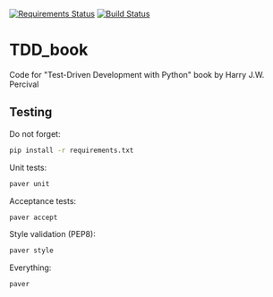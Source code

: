 [![Requirements Status](https://requires.io/github/lancelote/TDD_book/requirements.svg?branch=master)](https://requires.io/github/lancelote/TDD_book/requirements/?branch=master)
[![Build Status](https://travis-ci.org/lancelote/TDD_book.svg)](https://travis-ci.org/lancelote/TDD_book)

# TDD_book

Code for "Test-Driven Development with Python" book by Harry J.W. Percival

## Testing

Do not forget:
```bash
pip install -r requirements.txt
```

Unit tests:
```bash
paver unit
```

Acceptance tests:
```bash
paver accept
```

Style validation (PEP8):
```bash
paver style
```

Everything:
```bash
paver
```
